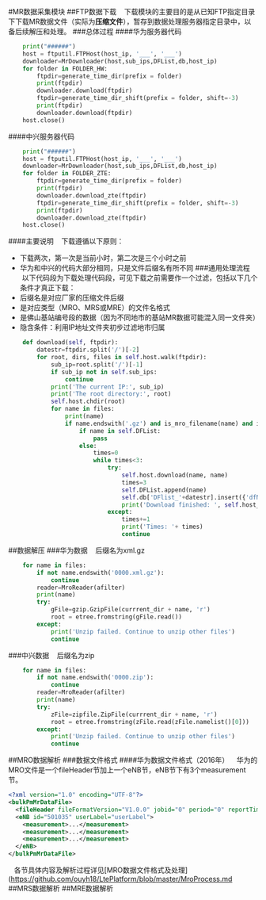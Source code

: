 #MR数据采集模块
##FTP数据下载
    下载模块的主要目的是从已知FTP指定目录下下载MR数据文件（实际为**压缩文件**），暂存到数据处理服务器指定目录中，以备后续解压和处理。
###总体过程
####华为服务器代码
```python
    print("######")
    host = ftputil.FTPHost(host_ip, '___', '___')
    downloader=MrDownloader(host,sub_ips,DFList,db,host_ip)
    for folder in FOLDER_HW:
        ftpdir=generate_time_dir(prefix = folder)
        print(ftpdir)
        downloader.download(ftpdir)
        ftpdir=generate_time_dir_shift(prefix = folder, shift=-3)
        print(ftpdir)
        downloader.download(ftpdir)
    host.close()
```
####中兴服务器代码
```python
    print("######")
    host = ftputil.FTPHost(host_ip, '___', '___')
    downloader=MrDownloader(host,sub_ips,DFList,db,host_ip)
    for folder in FOLDER_ZTE:
        ftpdir=generate_time_dir(prefix = folder)
        print(ftpdir)
        downloader.download_zte(ftpdir)
        ftpdir=generate_time_dir_shift(prefix = folder, shift=-3)
        print(ftpdir)
        downloader.download_zte(ftpdir)
    host.close()
```
####主要说明
    下载遵循以下原则：    
* 下载两次，第一次是当前小时，第二次是三个小时之前
* 华为和中兴的代码大部分相同，只是文件后缀名有所不同
###通用处理流程
    以下代码段为下载处理代码段，可见下载之前需要作一个过滤，包括以下几个条件才真正下载：
* 后缀名是对应厂家的压缩文件后缀
* 是对应类型（MRO、MRS或MRE）的文件名格式
* 是佛山基站编号段的数据（因为不同地市的基站MR数据可能混入同一文件夹）
* 隐含条件：利用IP地址文件夹初步过滤地市归属
```python
    def download(self, ftpdir):
        datestr=ftpdir.split('/')[-2]
        for root, dirs, files in self.host.walk(ftpdir):
            sub_ip=root.split('/')[-1]
            if sub_ip not in self.sub_ips:
                continue
            print('The current IP:', sub_ip)
            print('The root directory:', root)
            self.host.chdir(root)                
            for name in files:
                print(name)
                if name.endswith('.gz') and is_mro_filename(name) and is_foshan_filename(name): 
                    if name in self.DFList:
                        pass
                    else:
                        times=0
                        while times<3:
                            try:
                                self.host.download(name, name)
                                times=3
                                self.DFList.append(name)
                                self.db['DFlist_'+datestr].insert({'dfName': name})
                                print('Download finished: ', self.host_ip, '/', os.path.join(root, name))
                            except:
                                times+=1
                                print('Times: '+ times)
                                continue
```
##数据解压
###华为数据
    后缀名为xml.gz
```python
    for name in files:
        if not name.endswith('0000.xml.gz'):
            continue
        reader=MroReader(afilter)
        print(name)
        try:
            gFile=gzip.GzipFile(currrent_dir + name, 'r')
            root = etree.fromstring(gFile.read())
        except:
            print('Unzip failed. Continue to unzip other files')
            continue
```
###中兴数据
    后缀名为zip
```python
    for name in files:
        if not name.endswith('0000.zip'):
            continue
        reader=MroReader(afilter)
        print(name)
        try:
            zFile=zipfile.ZipFile(currrent_dir + name, 'r')
            root = etree.fromstring(zFile.read(zFile.namelist()[0]))
        except:
            print('Unzip failed. Continue to unzip other files')
            continue
```
##MRO数据解析
###数据文件格式
####华为数据文件格式（2016年）
    华为的MRO文件是一个fileHeader节加上一个eNB节，eNB节下有3个measurement节。
```xml
<?xml version="1.0" encoding="UTF-8"?>
<bulkPmMrDataFile>
  <fileHeader fileFormatVersion="V1.0.0" jobid="0" period="0" reportTime="2016-11-22T11:47:09.000" startTime="2016-11-22T11:30:00.000" endTime="2016-11-22T11:45:00.000"/>
  <eNB id="501035" userLabel="userLabel">
    <measurement>...</measurement>
    <measurement>...</measurement>
    <measurement>...</measurement>
  </eNB>
</bulkPmMrDataFile>
```
    各节具体内容及解析过程详见[MRO数据文件格式及处理](https://github.com/ouyh18/LtePlatform/blob/master/MroProcess.md
##MRS数据解析
##MRE数据解析
